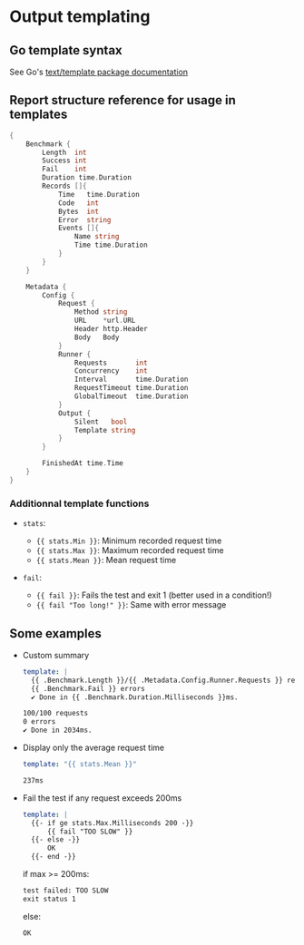 # Output templating

## Go template syntax

See Go's [text/template package documentation](https://pkg.go.dev/text/template)

## Report structure reference for usage in templates

```go
{
    Benchmark {
        Length  int
        Success int
        Fail    int
        Duration time.Duration
        Records []{
            Time   time.Duration
            Code   int
            Bytes  int
            Error  string
            Events []{
                Name string
                Time time.Duration
            }
        }
    }

    Metadata {
        Config {
            Request {
                Method string
                URL    *url.URL
                Header http.Header
                Body   Body
            }
            Runner {
                Requests       int
                Concurrency    int
                Interval       time.Duration
                RequestTimeout time.Duration
                GlobalTimeout  time.Duration
            }
            Output {
                Silent   bool
                Template string
            }
        }

        FinishedAt time.Time
    }
}
```

### Additionnal template functions

- `stats`:

  - `{{ stats.Min }}`: Minimum recorded request time
  - `{{ stats.Max }}`: Maximum recorded request time
  - `{{ stats.Mean }}`: Mean request time

- `fail`:

  - `{{ fail }}`: Fails the test and exit 1 (better used in a condition!)
  - `{{ fail "Too long!" }}`: Same with error message

## Some examples

- Custom summary

  ```yml
  template: |
    {{ .Benchmark.Length }}/{{ .Metadata.Config.Runner.Requests }} requests
    {{ .Benchmark.Fail }} errors
    ✔︎ Done in {{ .Benchmark.Duration.Milliseconds }}ms.
  ```

  ```txt
  100/100 requests
  0 errors
  ✔︎ Done in 2034ms.
  ```

- Display only the average request time

  ```yml
  template: "{{ stats.Mean }}"
  ```

  ```txt
  237ms
  ```

- Fail the test if any request exceeds 200ms

  ```yml
  template: |
    {{- if ge stats.Max.Milliseconds 200 -}}
        {{ fail "TOO SLOW" }}
    {{- else -}}
        OK
    {{- end -}}
  ```

  if max >= 200ms:

  ```txt
  test failed: TOO SLOW
  exit status 1
  ```

  else:

  ```txt
  OK
  ```

